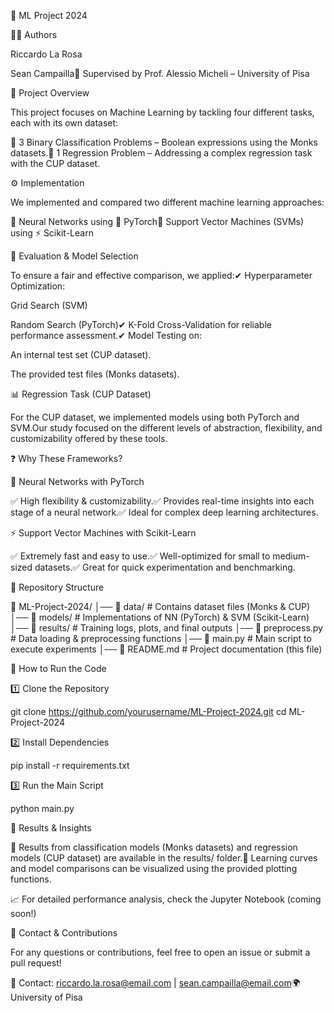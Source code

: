 🚀 ML Project 2024

👨‍💻 Authors

Riccardo La Rosa

Sean Campailla📌 Supervised by Prof. Alessio Micheli – University of Pisa

📌 Project Overview

This project focuses on Machine Learning by tackling four different tasks, each with its own dataset:

🔹 3 Binary Classification Problems – Boolean expressions using the Monks datasets.🔹 1 Regression Problem – Addressing a complex regression task with the CUP dataset.

⚙️ Implementation

We implemented and compared two different machine learning approaches:

🔹 Neural Networks using 🧠 PyTorch🔹 Support Vector Machines (SVMs) using ⚡ Scikit-Learn

🔎 Evaluation & Model Selection

To ensure a fair and effective comparison, we applied:✔ Hyperparameter Optimization:

Grid Search (SVM)

Random Search (PyTorch)✔ K-Fold Cross-Validation for reliable performance assessment.✔ Model Testing on:

An internal test set (CUP dataset).

The provided test files (Monks datasets).

📊 Regression Task (CUP Dataset)

For the CUP dataset, we implemented models using both PyTorch and SVM.Our study focused on the different levels of abstraction, flexibility, and customizability offered by these tools.

❓ Why These Frameworks?

🧠 Neural Networks with PyTorch

✅ High flexibility & customizability.✅ Provides real-time insights into each stage of a neural network.✅ Ideal for complex deep learning architectures.

⚡ Support Vector Machines with Scikit-Learn

✅ Extremely fast and easy to use.✅ Well-optimized for small to medium-sized datasets.✅ Great for quick experimentation and benchmarking.

📂 Repository Structure

📂 ML-Project-2024/
│── 📁 data/             # Contains dataset files (Monks & CUP)
│── 📁 models/           # Implementations of NN (PyTorch) & SVM (Scikit-Learn)
│── 📁 results/          # Training logs, plots, and final outputs
│── 📜 preprocess.py     # Data loading & preprocessing functions
│── 📜 main.py           # Main script to execute experiments
│── 📜 README.md         # Project documentation (this file)

🚀 How to Run the Code

1️⃣ Clone the Repository

git clone https://github.com/yourusername/ML-Project-2024.git
cd ML-Project-2024

2️⃣ Install Dependencies

pip install -r requirements.txt

3️⃣ Run the Main Script

python main.py

📌 Results & Insights

🔹 Results from classification models (Monks datasets) and regression models (CUP dataset) are available in the results/ folder.🔹 Learning curves and model comparisons can be visualized using the provided plotting functions.

📈 For detailed performance analysis, check the Jupyter Notebook (coming soon!)

📧 Contact & Contributions

For any questions or contributions, feel free to open an issue or submit a pull request!

📩 Contact: riccardo.la.rosa@email.com | sean.campailla@email.com🌍 University of Pisa
